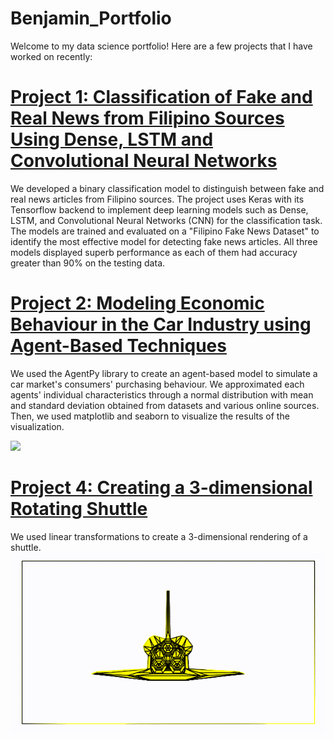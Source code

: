 # Benjamin_Portfolio
Welcome to my data science portfolio! Here are a few projects that I have worked on recently:

# [Project 1: Classification of Fake and Real News from Filipino Sources Using Dense, LSTM and Convolutional Neural Networks](https://github.com/benjaminang06/Fake-News-Classifier)
We developed a binary classification model to distinguish between fake and real news articles from Filipino sources. The project uses Keras with its Tensorflow backend to implement deep learning models such as Dense, LSTM, and Convolutional Neural Networks (CNN) for the classification task. The models are trained and evaluated on a "Filipino Fake News Dataset" to identify the most effective model for detecting fake news articles. All three models displayed superb performance as each of them had accuracy greater than 90% on the testing data.



# [Project 2: Modeling Economic Behaviour in the Car Industry using Agent-Based Techniques](https://google.com)
We used the AgentPy library to create an agent-based model to simulate a car market's consumers' purchasing behaviour. We approximated each agents' individual characteristics through a normal distribution with mean and standard deviation obtained from datasets and various online sources. Then, we used matplotlib and seaborn to visualize the results of the visualization.

![](/images/matrix_results.png](https://github.com/benjaminang06/Modeling-Economic-Behavior/blob/main/Simulation%20Results.png))


# [Project 4: Creating a 3-dimensional Rotating Shuttle](https://github.com/benjaminang06/Rotating-Shuttle)
We used linear transformations to create a 3-dimensional rendering of a shuttle.
![Alt Text](https://github.com/benjaminang06/Rotating-Shuttle/blob/main/shuttle.gif)






